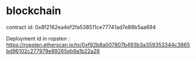 # blockchain
contract id: 0x8f2162ea4ef2fa538511ce77741ad7e88b5aa694

Deployment id in ropsten : https://ropsten.etherscan.io/tx/0xf92b8a007807b493b3a359353344c3865bd96102c277979e89265eb9a1b22a26

